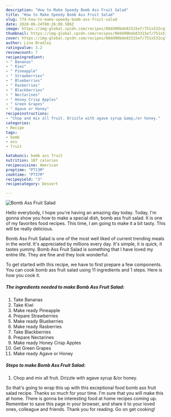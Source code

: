 ```yaml
---
description: "How to Make Speedy Bomb Ass Fruit Salad"
title: "How to Make Speedy Bomb Ass Fruit Salad"
slug: 774-how-to-make-speedy-bomb-ass-fruit-salad
date: 2020-06-24T00:26:09.506Z
image: https://img-global.cpcdn.com/recipes/08dd90bde83315ef/751x532cq70/bomb-ass-fruit-salad-recipe-main-photo.jpg
thumbnail: https://img-global.cpcdn.com/recipes/08dd90bde83315ef/751x532cq70/bomb-ass-fruit-salad-recipe-main-photo.jpg
cover: https://img-global.cpcdn.com/recipes/08dd90bde83315ef/751x532cq70/bomb-ass-fruit-salad-recipe-main-photo.jpg
author: Lina Bradley
ratingvalue: 3.2
reviewcount: 7
recipeingredient:
- " Bananas"
- " Kiwi"
- " Pineapple"
- " Strawberries"
- " Blueberries"
- " Rasberries"
- " Blackberries"
- " Nectarines"
- " Honey Crisp Apples"
- " Green Grapes"
- " Agave or Honey"
recipeinstructions:
- "Chop and mix all fruit. Drizzle with agave syrup &amp;/or honey."
categories:
- Recipe
tags:
- bomb
- ass
- fruit

katakunci: bomb ass fruit 
nutrition: 107 calories
recipecuisine: American
preptime: "PT13M"
cooktime: "PT37M"
recipeyield: "3"
recipecategory: Dessert

---
```



![Bomb Ass Fruit Salad](https://img-global.cpcdn.com/recipes/08dd90bde83315ef/751x532cq70/bomb-ass-fruit-salad-recipe-main-photo.jpg)

Hello everybody, I hope you're having an amazing day today. Today, I'm gonna show you how to make a special dish, bomb ass fruit salad. It is one of my favorites food recipes. This time, I am going to make it a bit tasty. This will be really delicious.



Bomb Ass Fruit Salad is one of the most well liked of current trending meals in the world. It's appreciated by millions every day. It's simple, it is quick, it tastes yummy. Bomb Ass Fruit Salad is something that I have loved my entire life. They are fine and they look wonderful.


To get started with this recipe, we have to first prepare a few components. You can cook bomb ass fruit salad using 11 ingredients and 1 steps. Here is how you cook it.

##### The ingredients needed to make Bomb Ass Fruit Salad:

1. Take  Bananas
1. Take  Kiwi
1. Make ready  Pineapple
1. Prepare  Strawberries
1. Make ready  Blueberries
1. Make ready  Rasberries
1. Take  Blackberries
1. Prepare  Nectarines
1. Make ready  Honey Crisp Apples
1. Get  Green Grapes
1. Make ready  Agave or Honey




##### Steps to make Bomb Ass Fruit Salad:

1. Chop and mix all fruit. Drizzle with agave syrup &amp;/or honey.




So that's going to wrap this up with this exceptional food bomb ass fruit salad recipe. Thanks so much for your time. I'm sure that you will make this at home. There is gonna be interesting food at home recipes coming up. Remember to save this page in your browser, and share it to your loved ones, colleague and friends. Thank you for reading. Go on get cooking!
